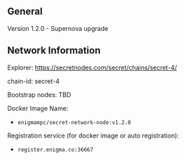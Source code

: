 ## General

Version 1.2.0 - Supernova upgrade

## Network Information

Explorer: https://secretnodes.com/secret/chains/secret-4/

chain-id: secret-4

Bootstrap nodes:
TBD

Docker Image Name:
* `enigmampc/secret-network-node:v1.2.0`

Registration service (for docker image or auto registration):
* `register.enigma.co:36667`
